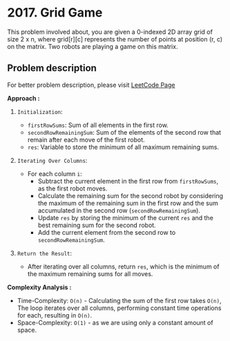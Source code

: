 # 2017. Grid Game

This problem involved about, you are given a 0-indexed 2D array grid of size 2 x n, where grid[r][c] represents the number of points at position (r, c) on the matrix. Two robots are playing a game on this matrix.

## Problem description

For better problem description, please visit [LeetCode Page](https://leetcode.com/problems/grid-game/description/)

**Approach :**<br/>

1. `Initialization`:

    - `firstRowSums`: Sum of all elements in the first row.
    - `secondRowRemainingSum`: Sum of the elements of the second row that remain after each move of the first robot.
    - `res`: Variable to store the minimum of all maximum remaining sums.

2. `Iterating Over Columns`:

    - For each column `i`:
        - Subtract the current element in the first row from `firstRowSums`, as the first robot moves.
        - Calculate the remaining sum for the second robot by considering the maximum of the remaining sum in the first row and the sum accumulated in the second row (`secondRowRemainingSum`).
        - Update `res` by storing the minimum of the current `res` and the best remaining sum for the second robot.
        - Add the current element from the second row to `secondRowRemainingSum`.

3. `Return the Result`:
    - After iterating over all columns, return `res`, which is the minimum of the maximum remaining sums for all moves.

**Complexity Analysis :**<br/>

-   Time-Complexity: `O(n)` - Calculating the sum of the first row takes `O(n)`, The loop iterates over all columns, performing constant time operations for each, resulting in `O(n)`.
-   Space-Complexity: `O(1)` - as we are using only a constant amount of space.
